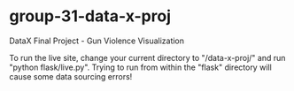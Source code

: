 # group-31-data-x-proj
DataX Final Project - Gun Violence Visualization

To run the live site, change your current directory to "/data-x-proj/" and run "python flask/live.py". Trying to run from within the "flask" directory will cause some data sourcing errors!
